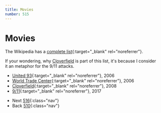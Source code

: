 ```yaml
---
title: Movies
number: 515
---
```

# Movies
The Wikipedia has a [complete list](https://en.wikipedia.org/wiki/Category:Films_based_on_the_September_11_attacks){:target="_blank" rel="noreferrer"}.

If your wondering, why [Cloverfield](516) is part of this list, it's because I consider it an metaphor for the 9/11 attacks.

* [United 93](https://en.wikipedia.org/wiki/United_93_(film)){:target="_blank" rel="noreferrer"}, 2006
* [World Trade Center](https://en.wikipedia.org/wiki/World_Trade_Center_(film)){:target="_blank" rel="noreferrer"}, 2006
* [Cloverfield](https://en.wikipedia.org/wiki/Cloverfield){:target="_blank" rel="noreferrer"}, 2008
* [9/11](https://en.wikipedia.org/wiki/9/11_(2017_film)){:target="_blank" rel="noreferrer"}, 2017

<!-- -->
* Next [516](516){:class="nav"}
* Back [510](510){:class="nav"}

